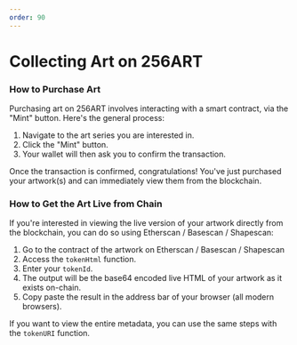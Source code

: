 ```yaml
---
order: 90
---
```


# Collecting Art on 256ART

### How to Purchase Art

Purchasing art on 256ART involves interacting with a smart contract, via the "Mint" button. Here's the general process:

1. Navigate to the art series you are interested in.
2. Click the "Mint" button.
3. Your wallet will then ask you to confirm the transaction.

Once the transaction is confirmed, congratulations! You've just purchased your artwork(s) and can immediately view them from the blockchain.

### How to Get the Art Live from Chain

If you're interested in viewing the live version of your artwork directly from the blockchain, you can do so using Etherscan / Basescan / Shapescan:

1. Go to the contract of the artwork on Etherscan / Basescan / Shapescan
2. Access the `tokenHtml` function.
3. Enter your `tokenId`.
4. The output will be the base64 encoded live HTML of your artwork as it exists on-chain.
5. Copy paste the result in the address bar of your browser (all modern browsers).

If you want to view the entire metadata, you can use the same steps with the `tokenURI` function.
